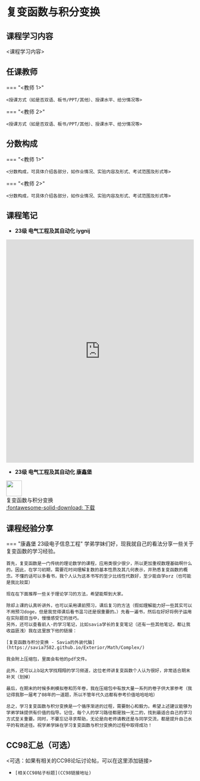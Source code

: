 # 复变函数与积分变换


## 课程学习内容

<课程学习内容>


## 任课教师

=== "<教师 1>"

    <授课方式（如是否双语、板书/PPT/其他）、授课水平、给分情况等>

=== "<教师 2>"

    <授课方式（如是否双语、板书/PPT/其他）、授课水平、给分情况等>


## 分数构成

=== "<教师 1>"

    <分数构成，可具体介绍各部分，如作业情况、实验内容及形式、考试范围及形式等>

=== "<教师 2>"

    <分数构成，可具体介绍各部分，如作业情况、实验内容及形式、考试范围及形式等>



## 课程笔记

* **23级 电气工程及其自动化 iygnij** 

<iframe src="http://file.eestudy-place.com/files/files/专业基础课/复变函数与积分变换/复变函数笔记sjy.pdf" width="100%" height="600px" style="border: none;">
This browser does not support PDFs
</iframe>

* **23级 电气工程及其自动化 康鑫堡** 

<div class="card file-block" markdown="1">
<div class="file-icon"><img src="/assets/images/zip.svg" style="height: 3em;"></div>
<div class="file-body">
<div class="file-title">复变函数与积分变换</div>
<div class="file-meta"></div>
</div>
<a class="down-button" target="_blank" href="http://file.eestudy-place.com/files/files/专业基础课/复变函数与积分变换/复变函数与积分变换.zip" markdown="1">:fontawesome-solid-download: 下载</a>
</div>

## 课程经验分享

=== "康鑫堡 23级电子信息工程"
    学弟学妹们好，现我就自己的看法分享一些关于复变函数的学习经验。

    首先，复变函数是一门传统的理论数学的课程，应用类很少很少，所以更加重视数理基础啊什么的。因此，在学习初期，需要花时间理解复数的基本性质及其几何表示，并熟悉复变函数的概念。不懂的话可以多看书，我个人认为这本书写的至少比线性代数好，至少能自学orz（也可能是我比较菜）

    现在在下面推荐一些关于理论学习的方法，希望能帮到大家。

    除却上课的认真听讲外，也可以采用课前预习，课后复习的方法（假如理解能力好一些其实可以不用预习doge，但是我觉得课后看书温习还是很重要的。）先看一遍书，然后在好好将例子运用在实际题目当中，慢慢感受它的技巧。
    另外，还可以查看前人·的学习笔记，比如savia学长的复变笔记（还有一些其他笔记，都让我收益匪浅）我在这里放下他的链接：
    
    [复变函数与积分变换 - Savia的外装代脑](https://savia7582.github.io/Exterior/Math/Complex/)

    我会附上压缩包，里面会有他的pdf文件。

    此外，还可以上b站大学找翔翔的学习频道，这位老师讲复变函数个人认为很好，非常适合期末补天（划掉）

    最后，在期末的时候多刷模拟卷和历年卷，我在压缩包中有放大量一系列的卷子供大家参考（我记得我那一届考了08年的一道题，所以不管年代久远都有参考价值哈哈哈哈）

    总之，学习复变函数与积分变换是一个循序渐进的过程，需要耐心和毅力。希望上述建议能够为学弟学妹提供有价值的指导。记住，每个人的学习路径都是独一无二的，找到最适合自己的学习方式至关重要。同时，不要忘记寻求帮助，无论是向老师请教还是与同学交流，都是提升自己水平的有效途径。祝学弟学妹在学习复变函数与积分变换的过程中取得成功！ 


## CC98汇总（可选）
<可选：如果有相关的CC98论坛讨论帖，可以在这里添加链接>
* `[相关CC98帖子标题](CC98链接地址)`
